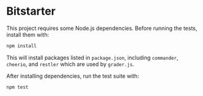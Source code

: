 # Bitstarter

This project requires some Node.js dependencies. Before running the tests, install them with:

```bash
npm install
```

This will install packages listed in `package.json`, including `commander`, `cheerio`, and `restler` which are used by `grader.js`.

After installing dependencies, run the test suite with:

```bash
npm test
```
